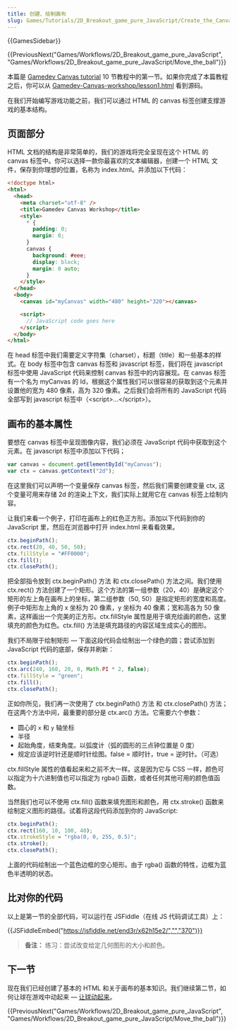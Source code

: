 ```yaml
---
title: 创建、绘制画布
slug: Games/Tutorials/2D_Breakout_game_pure_JavaScript/Create_the_Canvas_and_draw_on_it
---
```


{{GamesSidebar}}

{{PreviousNext("Games/Workflows/2D_Breakout_game_pure_JavaScript", "Games/Workflows/2D_Breakout_game_pure_JavaScript/Move_the_ball")}}

本篇是 [Gamedev Canvas tutorial](/zh-CN/docs/Games/Workflows/Breakout_game_from_scratch) 10 节教程中的第一节。如果你完成了本篇教程之后，你可以从 [Gamedev-Canvas-workshop/lesson1.html](https://github.com/end3r/Gamedev-Canvas-workshop/blob/gh-pages/lesson01.html) 看到源码。

在我们开始编写游戏功能之前，我们可以通过 HTML 的 canvas 标签创建支撑游戏的基本结构。

## 页面部分

HTML 文档的结构是非常简单的，我们的游戏将完全呈现在这个 HTML 的 canvas 标签中。你可以选择一款你最喜欢的文本编辑器，创建一个 HTML 文件，保存到你理想的位置，名称为 index.html。并添加以下代码：

```html
<!doctype html>
<html>
  <head>
    <meta charset="utf-8" />
    <title>Gamedev Canvas Workshop</title>
    <style>
      * {
        padding: 0;
        margin: 0;
      }
      canvas {
        background: #eee;
        display: block;
        margin: 0 auto;
      }
    </style>
  </head>
  <body>
    <canvas id="myCanvas" width="480" height="320"></canvas>

    <script>
      // JavaScript code goes here
    </script>
  </body>
</html>
```

在 head 标签中我们需要定义字符集（charset），标题（title）和一些基本的样式。在 body 标签中包含 canvas 标签和 javascript 标签，我们将在 javascript 标签中使用 JavaScript 代码来控制 canvas 标签中的内容展现。在 canvas 标签有一个名为 myCanvas 的 Id，根据这个属性我们可以很容易的获取到这个元素并设置他的宽为 480 像素，高为 320 像素。之后我们会将所有的 JavaScript 代码全部写到 javascript 标签中（\<script>...\</script>）。

## 画布的基本属性

要想在 canvas 标签中呈现图像内容，我们必须在 JavaScript 代码中获取到这个元素。在 javascript 标签中添加以下代码；

```js
var canvas = document.getElementById("myCanvas");
var ctx = canvas.getContext("2d");
```

在这里我们可以声明一个变量保存 canvas 标签，然后我们需要创建变量 ctx, 这个变量可用来存储 2d 的渲染上下文，我们实际上就用它在 canvas 标签上绘制内容。

让我们来看一个例子，打印在画布上的红色正方形。添加以下代码到你的 JavaScript 里，然后在浏览器中打开 index.html 来看看效果。

```js
ctx.beginPath();
ctx.rect(20, 40, 50, 50);
ctx.fillStyle = "#FF0000";
ctx.fill();
ctx.closePath();
```

把全部指令放到 ctx.beginPath() 方法 和 ctx.closePath() 方法之间。我们使用 ctx.rect() 方法创建了一个矩形。这个方法的第一组参数（20，40）是确定这个矩形的左上角在画布上的坐标，第二组参数（50, 50）是指定矩形的宽度和高度。例子中矩形左上角的 x 坐标为 20 像素，y 坐标为 40 像素；宽和高各为 50 像素，这样画出一个完美的正方形。ctx.fillStyle 属性是用于填充绘画的颜色，这里填充的颜色为红色。ctx.fill() 方法是填充路径的内容区域生成实心的图形。

我们不局限于绘制矩形 — 下面这段代码会绘制出一个绿色的圆；尝试添加到 JavaScript 代码的底部，保存并刷新：

```js
ctx.beginPath();
ctx.arc(240, 160, 20, 0, Math.PI * 2, false);
ctx.fillStyle = "green";
ctx.fill();
ctx.closePath();
```

正如你所见，我们再一次使用了 ctx.beginPath() 方法 和 ctx.closePath() 方法；在这两个方法中间，最重要的部分是 ctx.arc() 方法。它需要六个参数：

- 圆心的 `x` 和 `y` 轴坐标
- 半径
- 起始角度，结束角度。以弧度计（弧的圆形的三点钟位置是 0 度）
- 规定应该逆时针还是顺时针绘图。false = 顺时针，true = 逆时针。（可选）

ctx.fillStyle 属性的值看起来和之前不大一样。这是因为它与 CSS 一样，颜色可以指定为十六进制值也可以指定为 rgba() 函数，或者任何其他可用的颜色值函数。

当然我们也可以不使用 ctx.fill() 函数来填充图形和颜色，用 ctx.stroke() 函数来绘制定义图形的路径。试着将这段代码添加到你的 JavaScript:

```js
ctx.beginPath();
ctx.rect(160, 10, 100, 40);
ctx.strokeStyle = "rgba(0, 0, 255, 0.5)";
ctx.stroke();
ctx.closePath();
```

上面的代码绘制出一个蓝色边框的空心矩形。由于 rgba() 函数的特性，边框为蓝色半透明的状态。

## 比对你的代码

以上是第一节的全部代码，可以运行在 JSFiddle（在线 JS 代码调试工具）上：

{{JSFiddleEmbed("https://jsfiddle.net/end3r/x62h15e2/","","370")}}

> **备注：** 练习：尝试改变给定几何图形的大小和颜色。

## 下一节

现在我们已经创建了基本的 HTML 和关于画布的基本知识。我们继续第二节，如何让球在游戏中动起来 — [让球动起来](/zh-CN/docs/Games/Workflows/Breakout_game_from_scratch/Move_the_ball)。

{{PreviousNext("Games/Workflows/2D_Breakout_game_pure_JavaScript", "Games/Workflows/2D_Breakout_game_pure_JavaScript/Move_the_ball")}}
